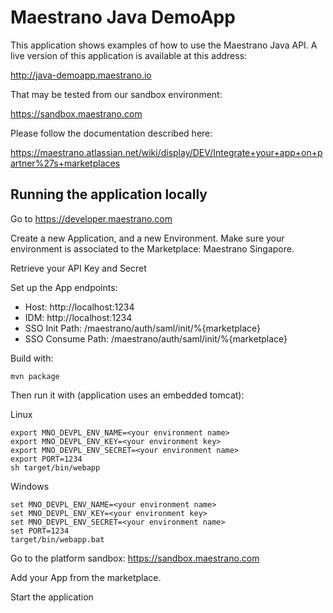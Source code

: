 # Maestrano Java DemoApp

This application shows examples of how to use the Maestrano Java API. A live version of this application is available at this address:

http://java-demoapp.maestrano.io 

That may be tested from our sandbox environment:

https://sandbox.maestrano.com

Please follow the documentation described here:

https://maestrano.atlassian.net/wiki/display/DEV/Integrate+your+app+on+partner%27s+marketplaces

## Running the application locally

Go to https://developer.maestrano.com

Create a new Application, and a new Environment. Make sure your environment is associated to the Marketplace: Maestrano Singapore.

Retrieve your API Key and Secret

Set up the App endpoints:
- Host: http://localhost:1234
- IDM: http://localhost:1234
- SSO Init Path: /maestrano/auth/saml/init/%{marketplace}
- SSO Consume Path: /maestrano/auth/saml/init/%{marketplace}

Build with:
```
mvn package
```
Then run it with (application uses an embedded tomcat):

Linux
```
export MNO_DEVPL_ENV_NAME=<your environment name>
export MNO_DEVPL_ENV_KEY=<your environment key>
export MNO_DEVPL_ENV_SECRET=<your environment name>
export PORT=1234
sh target/bin/webapp
```

Windows
```
set MNO_DEVPL_ENV_NAME=<your environment name>
set MNO_DEVPL_ENV_KEY=<your environment key>
set MNO_DEVPL_ENV_SECRET=<your environment name>
set PORT=1234
target/bin/webapp.bat
```

Go to the platform sandbox:
https://sandbox.maestrano.com

Add your App from the marketplace.

Start the application

